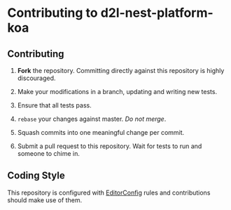 # Contributing to d2l-nest-platform-koa

## Contributing

1. **Fork** the repository. Committing directly against this repository is
   highly discouraged.

2. Make your modifications in a branch, updating and writing new tests.

3. Ensure that all tests pass.

4. `rebase` your changes against master. *Do not merge*.

5. Squash commits into one meaningful change per commit.

6. Submit a pull request to this repository. Wait for tests to run and someone
   to chime in.

## Coding Style

This repository is configured with [EditorConfig](http://editorconfig.org) rules and
contributions should make use of them.
